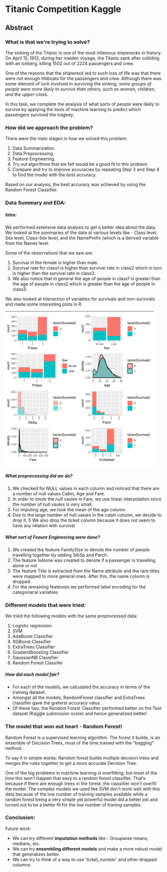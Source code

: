 # Titanic Competition Kaggle
## Abstract

### What is that we're trying to solve?

The sinking of the Titanic is one of the most infamous shipwrecks in history. On April 15, 1912, during her maiden voyage, the Titanic sank after colliding with an iceberg, killing 1502 out of 2224 passengers and crew. 

One of the reasons that the shipwreck led to such loss of life was that there were not enough lifeboats for the passengers and crew. Although there was some element of luck involved in surviving the sinking, _some groups of people were more likely to survive than others, such as women, children, and the upper-class._

In this task, we complete the analysis of what sorts of people were likely to survive by applying the tools of machine learning to predict which passengers survived the tragedy.

### How did we approach the problem? 

There were the main stages in how we solved this problem:

1. Data Summarization. 
2. Data Preprocessing.
3. Feature Engineering.
4. Try out algorithms that we felt would be a good fit to this problem. 
5. Compare and try to improve accuracies by repeating Step 3 and Step 4 to find the model with the best accuracy.

Based on our analysis, the best accuracy was achieved by using the Random Forest Classifier.

### Data Summary and EDA:

##### Intro:

We performed extensive data analysis to get a better idea about the data. We looked at the summaries of the data at various levels like - Class level, Sex level, Class-Sex level, and the NamePrefix (which is a derived variable from the Name) level. 

Some of the observations that we saw are:

1. Survival in the female is higher than male.
2. Survival rate for class1 is higher than survival rate in class2 which in turn is higher than the survival rate in class3.
3. We also notice that in general the age of people in class1 is greater than the age of people in class2 which is greater than the age of people in class3.

We also looked at interaction of variables for survivals and non-survivals and made some interesting plots in R.

[![text](https://raw.githubusercontent.com/anicksaha/blob/master/stat5302/Titanic_Charts.png)](https://github.com/anicksaha/blob/blob/master/stat5302/Titanic_Charts.png)

##### What preprocessing did we do?

1. We checked for NULL values in each column and noticed that there are a number of null values Cabin, Age and Fare.
2. In order to imute the null vaules in Fare, we use linear interpolation since the number of null vaules is very small.
3. For imputing age, we took the mean of the age column. 
4. Due to the large number of null values in the cabin column, we decide to drop it.
5 We also drop the ticket column because it does not seem to have any relation with survival

##### What sort of Feaure Engineering were done?
1. We created the feature FamilySize to denote the number of people travelling together by adding SibSp and Parch.
2. The feature IsAlone was created to denote if a passenger is travelling alone or not
3. The feature Title is extracted from the Name attribute and the rare titles were mapped to more general ones. After this, the name column is dropped.
4. For the remaining feateures we performed label encoding for the categoriacal variables

### Different models that were tried:
We tried the following models with the same proprocessed data:
1. Logistic regression
2. SVM
3. AdaBoost Classifier
4. XGBoost Classifier
5. ExtraTrees Classifier
6. GradientBoosting Classifier
7. GaussianNB Classifier
8. Random Forest Classifer

##### How did each model fair?
* For each of the models, we calculated the accuracy in terms of the training dataset. 
* Amongst all the models, RandomForest classifier and ExtraTrees classifier gave the greterst accuracy valus. 
* Of these two, the Random Forest Classifier performed better on the Test dataset (Kaggle submission score) and hence generalized better!

### The model that won out heart - Random Forest!

Random Forest is a supervised learning algorithm. The forest it builds, is an ensemble of Decision Trees, most of the time trained with the “bagging” method. 

To say it in simple words: Random forest builds multiple decision trees and merges the rules together to get a more accurate Decision Tree. 

One of the big problems in machine learning is overfitting, but most of the time this won’t happen that easy to a random forest classifier. That’s because if there are enough trees in the forest, the classifier won’t overfit the model. The complex models we used like SVM don't work well with this data because of the low number of training samples available while a random forest being a very simple yet powerful model did a better job and turned out to be a better fit for the low number of traning samples.

### Conclusion:

Future work: 

* We can try different __imputation methods__ like - Groupwise means, medians, etc.
* We can try __ensembling different models__ and make a more robust model that generalizes better.
*  We can try to think of a way to use 'ticket_number' and other dropped columns. 

